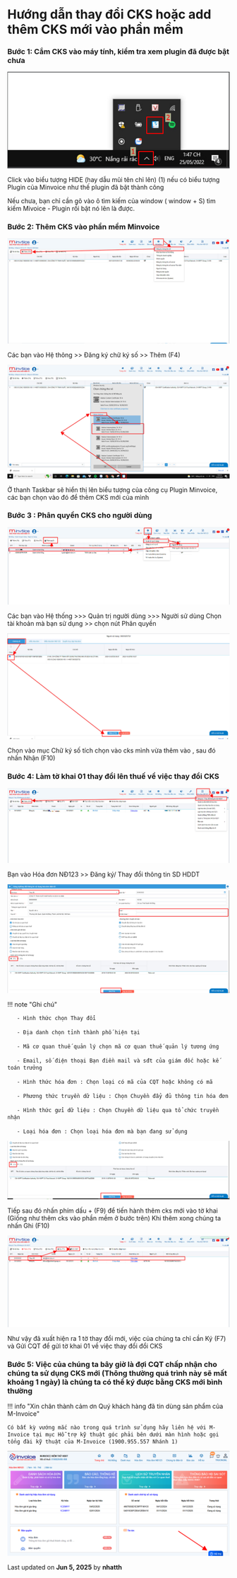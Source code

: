 # **Hướng dẫn thay đổi CKS hoặc add thêm CKS mới vào phần mềm**

### **Bước 1: Cắm CKS vào máy tính, kiểm tra xem plugin đã được bật chưa**

![Hình 1](../../assets/images/invoice1/1.0_addCKS_1.jpg)

Click vào biểu tượng HIDE (hay dẫu mũi tên chỉ lên) (1) nếu có biểu tượng Plugin của Minvoice như thế plugin đã bật thành công

Nếu chưa, bạn chỉ cần gõ vào ô tìm kiếm của window ( window + S) tìm kiếm Mivoice - Plugin rồi bật nó lên là được.

### **Bước 2: Thêm CKS vào phần mềm Minvoice**

![Hình 2](../../assets/images/invoice1/1.0_addCKS_2.jpg)

Các bạn vào Hệ thông >> Đăng ký chữ ký số >> Thêm (F4)

![Hình 3](../../assets/images/invoice1/1.0_addCKS_3.jpg)

Ở thanh Taskbar sẽ hiển thị lên biểu tượng của công cụ Plugin Minvoice, các bạn chọn vào đó để thêm CKS mới của mình

### **Bước 3 : Phân quyền CKS cho người dùng**

![Hình 4](../../assets/images/invoice1/1.0_addCKS_4.jpg)

Các bạn vào Hệ thống >>> Quản trị người dùng >>> Người sử dùng
Chọn tài khoản mà bạn sử dụng >> chọn nút Phân quyền

![Hình 5](../../assets/images/invoice1/1.0_addCKS_5.jpg)

Chọn vào mục Chữ ký số tích chọn vào cks mình vừa thêm vào , sau đó nhấn Nhận (F10)

### **Bước 4: Làm tờ khai 01 thay đổi lên thuế về việc thay đổi CKS**

![Hình 6](../../assets/images/invoice1/1.0_addCKS_6.jpg)

Bạn vào Hóa đơn NĐ123 >> Đăng ký/ Thay đổi thông tin SD HDDT

![Hình 7](../../assets/images/invoice1/1.0_addCKS_7.jpg)

!!! note "Ghi chú"

       - Hình thức chọn Thay đổi

       - Địa danh chọn tỉnh thành phố hiện tại

       - Mã cơ quan thuế quản lý chọn mã cơ quan thuế quản lý tương ứng

       - Email, số điện thoại Bạn điền mail và sđt của giám đốc hoặc kế toán trưởng

       - Hình thức hóa đơn : Chọn loại có mã của CQT hoặc không có mã

       - Phương thức truyền dữ liệu : Chọn Chuyền đẩy đủ thông tin hóa đơn

       - Hình thức gửi dữ liệu : Chọn Chuyền dữ liệu qua tổ chức truyền nhận

       - Loại hóa đơn : Chọn loại hóa đơn mà bạn đang sử dụng

![Hình 8](../../assets/images/invoice1/1.0_addCKS_8.jpg)

Tiếp sau đó nhấn phím dấu + (F9) để tiến hành thêm cks mới vào tờ khai (Giống như thêm cks vào phần mềm ở bước trên)
Khi thêm xong chúng ta nhấn Ghi (F10)

![Hình 9](../../assets/images/invoice1/1.0_addCKS_9.jpg)

Như vậy đã xuất hiện ra 1 tờ thay đổi mới, việc của chúng ta chỉ cần Ký (F7) và Gửi CQT để gửi tờ khai 01 về việc thay đổi đổi CKS

### **Bước 5: Việc của chúng ta bây giờ là đợi CQT chấp nhận cho chúng ta sử dụng CKS mới (Thông thường quá trình này sẽ mất khoảng 1 ngày) là chúng ta có thể ký được bằng CKS mới bình thường**

!!! info "Xin chân thành cảm ơn Quý khách hàng đã tin dùng sản phẩm của M-Invoice"

    Có bất kỳ vướng mắc nào trong quá trình sử dụng hãy liên hệ với M-Invoice tại mục Hỗ trợ kỹ thuật góc phải bên dưới màn hình hoặc gọi tổng đài kỹ thuật của M-Invoice (1900.955.557 Nhánh 1)

![Hình 10](../../assets/images/invoice1/1.0_suaTienBangTay_5.png)




<div class="last-updated">Last updated on <strong>Jun 5, 2025</strong> by <strong>nhatth</strong></div>
